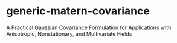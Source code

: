 # generic-matern-covariance
A Practical Gaussian Covariance Formulation for Applications with Anisotropic, Nonstationary, and Multivariate Fields
